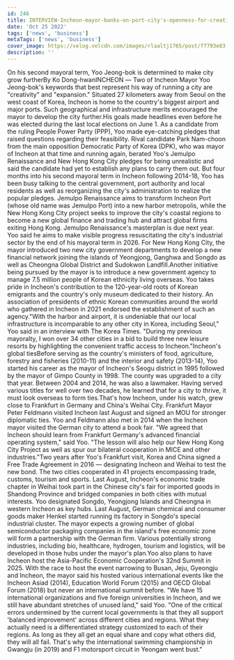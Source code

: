 ```yaml
---
id: 246
title: INTERVIEW-Incheon-mayor-banks-on-port-city's-openness-for-creative-governance-
date: 'Oct 25 2022'
tags: ['news', 'business']
metaTags: ['news', 'business']
cover_image: https://velog.velcdn.com/images/rlaaltj1765/post/ff793e83-baba-4dd5-a97c-fbd1e858632b/news2.jpg
description: ''
---
```


On his second mayoral term, Yoo Jeong-bok is determined to make city grow furtherBy Ko Dong-hwanINCHEON ― Two of Incheon Mayor Yoo Jeong-bok's keywords that best represent his way of running a city are "creativity" and "expansion." Situated 27 kilometers away from Seoul on the west coast of Korea, Incheon is home to the country's biggest airport and major ports. Such geographical and infrastructure merits encouraged the mayor to develop the city further.His goals made headlines even before he was elected during the last local elections on June 1. As a candidate from the ruling People Power Party (PPP), Yoo made eye-catching pledges that raised questions regarding their feasibility. Rival candidate Park Nam-choon from the main opposition Democratic Party of Korea (DPK), who was mayor of Incheon at that time and running again, berated Yoo's Jemulpo Renaissance and New Hong Kong City pledges for being unrealistic and said the candidate had yet to establish any plans to carry them out. But four months into his second mayoral term in Incheon following 2014-18, Yoo has been busy talking to the central government, port authority and local residents as well as reorganizing the city's administration to realize the popular pledges. Jemulpo Renaissance aims to transform Incheon Port (whose old name was Jemulpo Port) into a new harbor metropolis, while the New Hong Kong City project seeks to improve the city's coastal regions to become a new global finance and trading hub and attract global firms exiting Hong Kong. Jemulpo Renaissance's masterplan is due next year. Yoo said he aims to make visible progress resuscitating the city's industrial sector by the end of his mayoral term in 2026. For New Hong Kong City, the mayor introduced two new city government departments to develop a new financial network joining the islands of Yeongjong, Ganghwa and Songdo as well as Cheongna Global District and Sudokwon Landfill.Another initiative being pursued by the mayor is to introduce a new government agency to manage 7.5 million people of Korean ethnicity living overseas. Yoo takes pride in Incheon's contribution to the 120-year-old roots of Korean emigrants and the country's only museum dedicated to their history. An association of presidents of ethnic Korean communities around the world who gathered in Incheon in 2021 endorsed the establishment of such an agency."With the harbor and airport, it is undeniable that our local infrastructure is incomparable to any other city in Korea, including Seoul," Yoo said in an interview with The Korea Times. "During my previous mayoralty, I won over 34 other cities in a bid to build three new leisure resorts by highlighting the convenient traffic access to Incheon."Incheon's global tiesBefore serving as the country's ministers of food, agriculture, forestry and fisheries (2010-11) and the interior and safety (2013-14), Yoo started his career as the mayor of Incheon's Seogu district in 1995 followed by the mayor of Gimpo County in 1998. The county was upgraded to a city that year. Between 2004 and 2014, he was also a lawmaker. Having served various titles for well over two decades, he learned that for a city to thrive, it must look overseas to form ties.That's how Incheon, under his watch, grew close to Frankfurt in Germany and China's Weihai City. Frankfurt Mayor Peter Feldmann visited Incheon last August and signed an MOU for stronger diplomatic ties. Yoo and Feldmann also met in 2014 when the Incheon mayor visited the German city to attend a book fair. "We agreed that Incheon should learn from Frankfurt Germany's advanced financial operating system," said Yoo. "The lesson will also help our New Hong Kong City Project as well as spur our bilateral cooperation in MICE and other industries."Two years after Yoo's Frankfurt visit, Korea and China signed a Free Trade Agreement in 2016 ― designating Incheon and Weihai to test the new bond. The two cities cooperated in 41 projects encompassing trade, customs, tourism and sports. Last August, Incheon's economic trade chapter in Weihai took part in the Chinese city's fair for imported goods in Shandong Province and bridged companies in both cities with mutual interests. Yoo designated Songdo, Yeongjong Islands and Cheongna in western Incheon as key hubs. Last August, German chemical and consumer goods maker Henkel started running its factory in Songdo's special industrial cluster. The mayor expects a growing number of global semiconductor packaging companies in the island's free economic zone will form a partnership with the German firm. Various potentially strong industries, including bio, healthcare, hydrogen, tourism and logistics, will be developed in those hubs under the mayor's plan.Yoo also plans to have Incheon host the Asia-Pacific Economic Cooperation's 32nd Summit in 2025. With the race to host the event narrowing to Busan, Jeju, Gyeongju and Incheon, the mayor said his hosted various international events like the Incheon Asiad (2014), Education World Forum (2015) and OECD Global Forum (2018) but never an international summit before. "We have 15 international organizations and five foreign universities in Incheon, and we still have abundant stretches of unused land," said Yoo. "One of the critical errors undermined by the current local governments is that they all support 'balanced improvement' across different cities and regions. What they actually need is a differentiated strategy customized to each of their regions. As long as they all get an equal share and copy what others did, they will all fail. That's why the international swimming championship in Gwangju (in 2019) and F1 motorsport circuit in Yeongam went bust."
